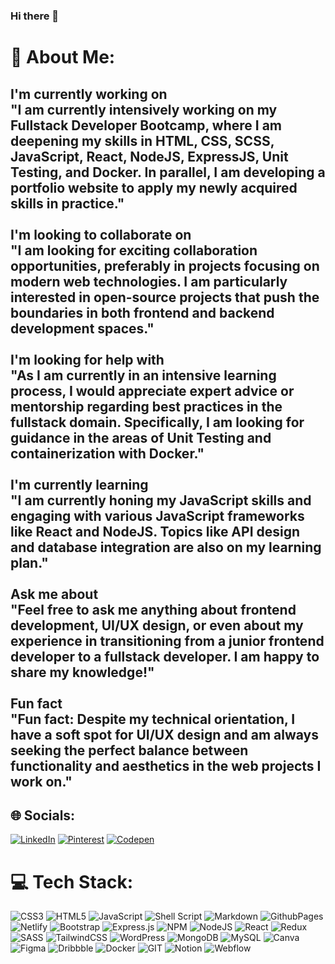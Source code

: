 ### Hi there 👋

# 💫 About Me:
## I'm currently working on<br>"I am currently intensively working on my Fullstack Developer Bootcamp, where I am deepening my skills in HTML, CSS, SCSS, JavaScript, React, NodeJS, ExpressJS, Unit Testing, and Docker. In parallel, I am developing a portfolio website to apply my newly acquired skills in practice."<br><br>I'm looking to collaborate on<br>"I am looking for exciting collaboration opportunities, preferably in projects focusing on modern web technologies. I am particularly interested in open-source projects that push the boundaries in both frontend and backend development spaces."<br><br>I'm looking for help with<br>"As I am currently in an intensive learning process, I would appreciate expert advice or mentorship regarding best practices in the fullstack domain. Specifically, I am looking for guidance in the areas of Unit Testing and containerization with Docker."<br><br>I'm currently learning<br>"I am currently honing my JavaScript skills and engaging with various JavaScript frameworks like React and NodeJS. Topics like API design and database integration are also on my learning plan."<br><br>Ask me about<br>"Feel free to ask me anything about frontend development, UI/UX design, or even about my experience in transitioning from a junior frontend developer to a fullstack developer. I am happy to share my knowledge!"<br><br>Fun fact<br>"Fun fact: Despite my technical orientation, I have a soft spot for UI/UX design and am always seeking the perfect balance between functionality and aesthetics in the web projects I work on."


## 🌐 Socials:
[![LinkedIn](https://img.shields.io/badge/LinkedIn-%230077B5.svg?logo=linkedin&logoColor=white)](https://linkedin.com/in/wilhelm-lenz-0b1116145/) [![Pinterest](https://img.shields.io/badge/Pinterest-%23E60023.svg?logo=Pinterest&logoColor=white)](https://www.pinterest.de/wilhelmvlenz/) [![Codepen](https://img.shields.io/badge/Codepen-000000?style=for-the-badge&logo=codepen&logoColor=white)](https://codepen.io/WLenz) 

# 💻 Tech Stack:
![CSS3](https://img.shields.io/badge/css3-%231572B6.svg?style=for-the-badge&logo=css3&logoColor=white) ![HTML5](https://img.shields.io/badge/html5-%23E34F26.svg?style=for-the-badge&logo=html5&logoColor=white) ![JavaScript](https://img.shields.io/badge/javascript-%23323330.svg?style=for-the-badge&logo=javascript&logoColor=%23F7DF1E) ![Shell Script](https://img.shields.io/badge/shell_script-%23121011.svg?style=for-the-badge&logo=gnu-bash&logoColor=white) ![Markdown](https://img.shields.io/badge/markdown-%23000000.svg?style=for-the-badge&logo=markdown&logoColor=white) ![GithubPages](https://img.shields.io/badge/github%20pages-121013?style=for-the-badge&logo=github&logoColor=white) ![Netlify](https://img.shields.io/badge/netlify-%23000000.svg?style=for-the-badge&logo=netlify&logoColor=#00C7B7) ![Bootstrap](https://img.shields.io/badge/bootstrap-%238511FA.svg?style=for-the-badge&logo=bootstrap&logoColor=white) ![Express.js](https://img.shields.io/badge/express.js-%23404d59.svg?style=for-the-badge&logo=express&logoColor=%2361DAFB) ![NPM](https://img.shields.io/badge/NPM-%23CB3837.svg?style=for-the-badge&logo=npm&logoColor=white) ![NodeJS](https://img.shields.io/badge/node.js-6DA55F?style=for-the-badge&logo=node.js&logoColor=white) ![React](https://img.shields.io/badge/react-%2320232a.svg?style=for-the-badge&logo=react&logoColor=%2361DAFB) ![Redux](https://img.shields.io/badge/redux-%23593d88.svg?style=for-the-badge&logo=redux&logoColor=white) ![SASS](https://img.shields.io/badge/SASS-hotpink.svg?style=for-the-badge&logo=SASS&logoColor=white) ![TailwindCSS](https://img.shields.io/badge/tailwindcss-%2338B2AC.svg?style=for-the-badge&logo=tailwind-css&logoColor=white) ![WordPress](https://img.shields.io/badge/WordPress-%23117AC9.svg?style=for-the-badge&logo=WordPress&logoColor=white) ![MongoDB](https://img.shields.io/badge/MongoDB-%234ea94b.svg?style=for-the-badge&logo=mongodb&logoColor=white) ![MySQL](https://img.shields.io/badge/mysql-%2300000f.svg?style=for-the-badge&logo=mysql&logoColor=white) ![Canva](https://img.shields.io/badge/Canva-%2300C4CC.svg?style=for-the-badge&logo=Canva&logoColor=white) ![Figma](https://img.shields.io/badge/figma-%23F24E1E.svg?style=for-the-badge&logo=figma&logoColor=white) ![Dribbble](https://img.shields.io/badge/Dribbble-EA4C89?style=for-the-badge&logo=dribbble&logoColor=white) ![Docker](https://img.shields.io/badge/docker-%230db7ed.svg?style=for-the-badge&logo=docker&logoColor=white) ![GIT](https://img.shields.io/badge/Git-fc6d26?style=for-the-badge&logo=git&logoColor=white) ![Notion](https://img.shields.io/badge/Notion-%23000000.svg?style=for-the-badge&logo=notion&logoColor=white) ![Webflow](https://img.shields.io/badge/Webflow-4353FF?style=for-the-badge&logo=webflow&logoColor=white)

<!-- Proudly created with GPRM ( https://gprm.itsvg.in ) -->
